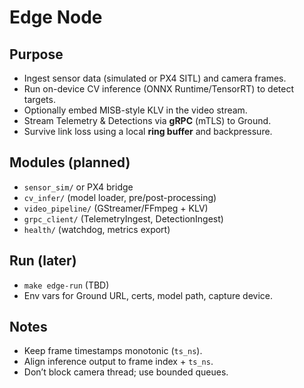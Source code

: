 # Edge Node

## Purpose

- Ingest sensor data (simulated or PX4 SITL) and camera frames.
- Run on-device CV inference (ONNX Runtime/TensorRT) to detect targets.
- Optionally embed MISB-style KLV in the video stream.
- Stream Telemetry & Detections via **gRPC** (mTLS) to Ground.
- Survive link loss using a local **ring buffer** and backpressure.

## Modules (planned)

- `sensor_sim/` or PX4 bridge
- `cv_infer/` (model loader, pre/post-processing)
- `video_pipeline/` (GStreamer/FFmpeg + KLV)
- `grpc_client/` (TelemetryIngest, DetectionIngest)
- `health/` (watchdog, metrics export)

## Run (later)

- `make edge-run` (TBD)
- Env vars for Ground URL, certs, model path, capture device.

## Notes

- Keep frame timestamps monotonic (`ts_ns`).
- Align inference output to frame index + `ts_ns`.
- Don’t block camera thread; use bounded queues.